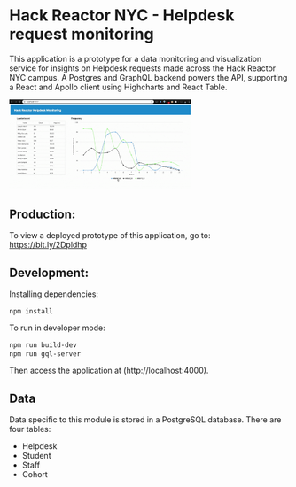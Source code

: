 # Hack Reactor NYC - Helpdesk request monitoring
This application is a prototype for a data monitoring and visualization service for insights on Helpdesk requests made across the Hack Reactor NYC campus. A Postgres and GraphQL backend powers the API, supporting a React and Apollo client using Highcharts and React Table.

<img src="https://github.com/kapolyak/HRNYC-helpdesk-monitoring/blob/master/HRNYCapp-Demo.gif" width="65%" height="65%">

## Production:

To view a deployed prototype of this application, go to: https://bit.ly/2Dpldhp

## Development:

Installing dependencies: 

```
npm install
```

To run in developer mode: 

```
npm run build-dev
npm run gql-server
```

Then access the application at (http://localhost:4000).

## Data
Data specific to this module is stored in a PostgreSQL database. There are four tables:

- Helpdesk
- Student
- Staff
- Cohort
